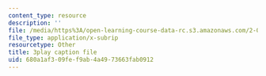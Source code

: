 ```yaml
---
content_type: resource
description: ''
file: /media/https%3A/open-learning-course-data-rc.s3.amazonaws.com/2-003sc-engineering-dynamics-fall-2011/680a1af309fef9ab4a4973663fab0912_OxcCPTc_bXw.srt
file_type: application/x-subrip
resourcetype: Other
title: 3play caption file
uid: 680a1af3-09fe-f9ab-4a49-73663fab0912
---
```

